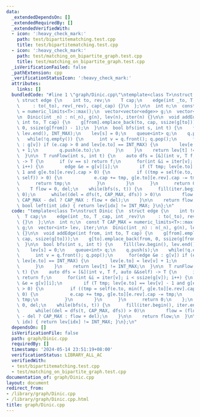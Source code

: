 ```yaml
---
data:
  _extendedDependsOn: []
  _extendedRequiredBy: []
  _extendedVerifiedWith:
  - icon: ':heavy_check_mark:'
    path: test/bipartitematching.test.cpp
    title: test/bipartitematching.test.cpp
  - icon: ':heavy_check_mark:'
    path: test/matching_on_bipartite_graph.test.cpp
    title: test/matching_on_bipartite_graph.test.cpp
  _isVerificationFailed: false
  _pathExtension: cpp
  _verificationStatusIcon: ':heavy_check_mark:'
  attributes:
    links: []
  bundledCode: "#line 1 \"graph/Dinic.cpp\"\ntemplate<class T>\nstruct Dinic {\n \
    \ struct edge {\n    int to, rev;\n    T cap;\n    edge(int _to, T _cap, int _rev)\n\
    \     : to(_to), rev(_rev), cap(_cap) {}\n  };\n\n  int n;\n  const T CAP_MAX\
    \ = numeric_limits<T>::max();\n  vector<vector<edge>> g;\n  vector<int> lev, iter;\n\
    \n  Dinic(int _n) : n(_n), g(n), lev(n), iter(n) {}\n\n  void addEdge(int from,\
    \ int to, T cap) {\n    g[from].emplace_back(to, cap, ssize(g[to]));\n    g[to].emplace_back(from,\
    \ 0, ssize(g[from]) - 1);\n  }\n\n  bool bfs(int s, int t) {\n    fill(lev.begin(),\
    \ lev.end(), INT_MAX);\n    lev[s] = 0;\n    queue<int> q;\n    q.push(s);\n \
    \   while(!q.empty()) {\n      int v = q.front(); q.pop();\n      for(edge &e\
    \ : g[v]) if (e.cap > 0 and lev[e.to] == INT_MAX) {\n        lev[e.to] = lev[v]\
    \ + 1;\n        q.push(e.to);\n      }\n    }\n    return lev[t] != INT_MAX;\n\
    \  }\n\n  T runFlow(int s, int t) {\n    auto dfs = [&](int v, T f, auto &&self)\
    \ -> T {\n      if (v == s) return f;\n      for(int &i = iter[v]; i < ssize(g[v]);\
    \ i++) {\n        edge &e = g[v][i];\n        if (T tmp; lev[e.to] == lev[v] -\
    \ 1 and g[e.to][e.rev].cap > 0) {\n          if ((tmp = self(e.to, min(f, g[e.to][e.rev].cap),\
    \ self)) > 0) {\n            e.cap += tmp, g[e.to][e.rev].cap -= tmp;\n      \
    \      return tmp;\n          }\n        }\n      }\n      return 0;\n    };\n\
    \    T flow = 0, del;\n    while(bfs(s, t)) {\n      fill(iter.begin(), iter.end(),\
    \ 0);\n      while((del = dfs(t, CAP_MAX, dfs)) > 0)\n        flow = (flow >=\
    \ CAP_MAX - del ? CAP_MAX : flow + del);\n    }\n\n    return flow;\n  }\n\n \
    \ bool left(int idx) { return lev[idx] != INT_MAX; }\n};\n"
  code: "template<class T>\nstruct Dinic {\n  struct edge {\n    int to, rev;\n  \
    \  T cap;\n    edge(int _to, T _cap, int _rev)\n     : to(_to), rev(_rev), cap(_cap)\
    \ {}\n  };\n\n  int n;\n  const T CAP_MAX = numeric_limits<T>::max();\n  vector<vector<edge>>\
    \ g;\n  vector<int> lev, iter;\n\n  Dinic(int _n) : n(_n), g(n), lev(n), iter(n)\
    \ {}\n\n  void addEdge(int from, int to, T cap) {\n    g[from].emplace_back(to,\
    \ cap, ssize(g[to]));\n    g[to].emplace_back(from, 0, ssize(g[from]) - 1);\n\
    \  }\n\n  bool bfs(int s, int t) {\n    fill(lev.begin(), lev.end(), INT_MAX);\n\
    \    lev[s] = 0;\n    queue<int> q;\n    q.push(s);\n    while(!q.empty()) {\n\
    \      int v = q.front(); q.pop();\n      for(edge &e : g[v]) if (e.cap > 0 and\
    \ lev[e.to] == INT_MAX) {\n        lev[e.to] = lev[v] + 1;\n        q.push(e.to);\n\
    \      }\n    }\n    return lev[t] != INT_MAX;\n  }\n\n  T runFlow(int s, int\
    \ t) {\n    auto dfs = [&](int v, T f, auto &&self) -> T {\n      if (v == s)\
    \ return f;\n      for(int &i = iter[v]; i < ssize(g[v]); i++) {\n        edge\
    \ &e = g[v][i];\n        if (T tmp; lev[e.to] == lev[v] - 1 and g[e.to][e.rev].cap\
    \ > 0) {\n          if ((tmp = self(e.to, min(f, g[e.to][e.rev].cap), self)) >\
    \ 0) {\n            e.cap += tmp, g[e.to][e.rev].cap -= tmp;\n            return\
    \ tmp;\n          }\n        }\n      }\n      return 0;\n    };\n    T flow =\
    \ 0, del;\n    while(bfs(s, t)) {\n      fill(iter.begin(), iter.end(), 0);\n\
    \      while((del = dfs(t, CAP_MAX, dfs)) > 0)\n        flow = (flow >= CAP_MAX\
    \ - del ? CAP_MAX : flow + del);\n    }\n\n    return flow;\n  }\n\n  bool left(int\
    \ idx) { return lev[idx] != INT_MAX; }\n};\n"
  dependsOn: []
  isVerificationFile: false
  path: graph/Dinic.cpp
  requiredBy: []
  timestamp: '2024-05-14 23:51:19+08:00'
  verificationStatus: LIBRARY_ALL_AC
  verifiedWith:
  - test/bipartitematching.test.cpp
  - test/matching_on_bipartite_graph.test.cpp
documentation_of: graph/Dinic.cpp
layout: document
redirect_from:
- /library/graph/Dinic.cpp
- /library/graph/Dinic.cpp.html
title: graph/Dinic.cpp
---
```

